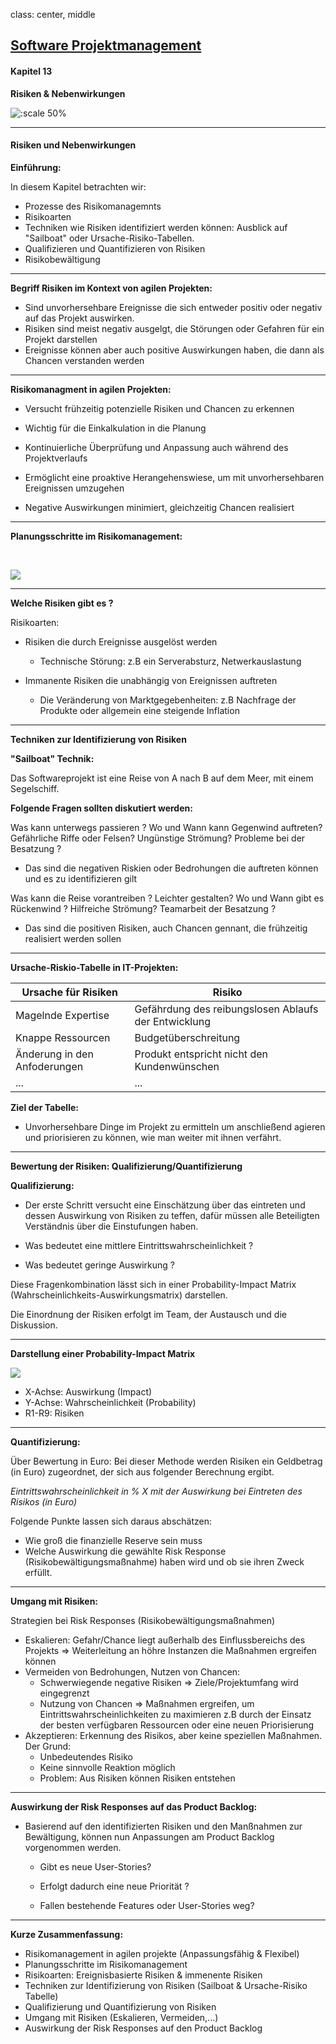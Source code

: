 class: center, middle

## [Software Projektmanagement](index.html)

#### Kapitel 13
**Risiken & Nebenwirkungen**

![:scale 50%](media/kapitel11bis16/riskchance.PNG)

---
#### Risiken und Nebenwirkungen

**Einführung:**

In diesem Kapitel betrachten wir: 

- Prozesse des Risikomanagemnts
- Risikoarten
- Techniken wie Risiken identifiziert werden können: Ausblick auf "Sailboat" oder Ursache-Risiko-Tabellen.
- Qualifizieren und Quantifizieren von Risiken
- Risikobewältigung

---

**Begriff Risiken im Kontext von agilen Projekten:**

- Sind unvorhersehbare Ereignisse die sich entweder positiv oder negativ auf das Projekt auswirken.
- Risiken sind meist negativ ausgelgt, die Störungen oder Gefahren für ein Projekt darstellen
- Ereignisse können aber auch positive Auswirkungen haben, die dann als Chancen verstanden werden

---

**Risikomanagment in agilen Projekten:**

- Versucht frühzeitig potenzielle Risiken und Chancen zu erkennen 

- Wichtig für die Einkalkulation in die Planung

- Kontinuierliche Überprüfung und Anpassung auch während des Projektverlaufs

- Ermöglicht eine proaktive Herangehenswiese, um mit unvorhersehbaren 
  Ereignissen umzugehen

- Negative Auswirkungen minimiert, gleichzeitig Chancen realisiert

---

**Planungsschritte im Risikomanagement:**

<br>

![](media/kapitel11bis16/risiko.PNG)

---

**Welche Risiken gibt es ?**

Risikoarten:
- Risiken die durch Ereignisse ausgelöst werden
    - Technische Störung: z.B ein Serverabsturz, Netwerkauslastung

- Immanente Risiken die unabhängig von Ereignissen auftreten
    - Die Veränderung von Marktgegebenheiten: z.B Nachfrage der Produkte
    oder allgemein eine steigende Inflation

---

**Techniken zur Identifizierung von Risiken**

**"Sailboat" Technik:**

Das Softwareprojekt ist eine Reise von A nach B auf dem Meer, mit einem Segelschiff.

**Folgende Fragen sollten diskutiert werden:**

Was kann unterwegs passieren ?
Wo und Wann kann Gegenwind auftreten? Gefährliche Riffe oder Felsen? Ungünstige Strömung? Probleme bei der Besatzung ?

- Das sind die negativen Riskien oder Bedrohungen die auftreten können und es zu identifizieren gilt

Was kann die Reise vorantreiben ? Leichter gestalten? Wo und Wann gibt es Rückenwind ? Hilfreiche Strömung? Teamarbeit der Besatzung ?

- Das sind die positiven Risiken, auch Chancen gennant, die frühzeitig realisiert werden sollen

---

**Ursache-Riskio-Tabelle in IT-Projekten:**

| Ursache für Risiken  | Risiko   |
| -------- | -------- |
| Magelnde Expertise    | Gefährdung des reibungslosen Ablaufs der Entwicklung  |
| Knappe Ressourcen   | Budgetüberschreitung   |
| Änderung in den Anfoderungen | Produkt entspricht nicht den Kundenwünschen |
|...|...|

**Ziel der Tabelle:**
- Unvorhersehbare Dinge im Projekt zu ermitteln um anschließend agieren und priorisieren zu können, wie man weiter mit ihnen verfährt.

---

**Bewertung der Risiken: Qualifizierung/Quantifizierung**

**Qualifizierung:**

- Der erste Schritt versucht eine Einschätzung über das eintreten und dessen Auswirkung von Risiken zu teffen, dafür müssen alle Beteiligten Verständnis über die Einstufungen haben.

- Was bedeutet eine mittlere Eintrittswahrscheinlichkeit ?
- Was bedeutet geringe Auswirkung ?

Diese Fragenkombination lässt sich in einer  Probability-Impact Matrix (Wahrscheinlichkeits-Auswirkungsmatrix) darstellen.

Die Einordnung der Risiken erfolgt im Team, der Austausch und die Diskussion.

---

**Darstellung einer Probability-Impact Matrix**

![](media/kapitel11bis16/probmatrix.PNG)

- X-Achse: Auswirkung (Impact)
- Y-Achse: Wahrscheinlichkeit (Probability)
- R1-R9: Risiken

---

**Quantifizierung:**

Über Bewertung in Euro:
Bei dieser Methode werden Risiken ein Geldbetrag (in Euro) zugeordnet, der sich aus folgender Berechnung ergibt.

*Eintrittswahrscheinlichkeit in % X mit der Auswirkung bei Eintreten des Risikos (in Euro)*

Folgende Punkte lassen sich daraus abschätzen:
- Wie groß die finanzielle Reserve sein muss
- Welche Auswirkung die gewählte Risk Response (Risikobewältigungsmaßnahme) haben wird und ob sie ihren Zweck erfüllt.

---

**Umgang mit Risiken:**

Strategien bei Risk Responses (Risikobewältigungsmaßnahmen)
- Eskalieren: Gefahr/Chance liegt außerhalb des Einflussbereichs des Projekts
    => Weiterleitung an höhre Instanzen die Maßnahmen ergreifen können
- Vermeiden von Bedrohungen, Nutzen von Chancen:
  -  Schwerwiegende negative Risiken => Ziele/Projektumfang wird eingegrenzt
  - Nutzung von Chancen => Maßnahmen ergreifen, um Eintrittswahrscheinlichkeiten zu maximieren z.B durch der Einsatz der besten verfügbaren Ressourcen oder eine neuen Priorisierung
- Akzeptieren: Erkennung des Risikos, aber keine speziellen Maßnahmen. Der Grund:
    - Unbedeutendes Risiko
    - Keine sinnvolle Reaktion möglich
    - Problem: Aus Risiken können Risiken entstehen

---

**Auswirkung der Risk Responses auf das Product Backlog:**

- Basierend auf den identifizierten Risiken und den Manßnahmen zur Bewältigung, können nun Anpassungen am Product Backlog vorgenommen werden.
  - Gibt es neue User-Stories?
  
  - Erfolgt dadurch eine neue Priorität ?
  
  - Fallen bestehende Features oder User-Stories weg?

---

**Kurze Zusammenfassung:**

- Risikomanagement in agilen projekte (Anpassungsfähig & Flexibel)
- Planungsschritte im Risikomanagement
- Risikoarten: Ereignisbasierte Risiken & immenente Risiken
- Techniken zur Identifizierung von Risiken (Sailboat & Ursache-Risiko Tabelle)
- Qualifizierung und Quantifizierung von Risiken
- Umgang mit Risiken (Eskalieren, Vermeiden,...)
- Auswirkung der Risk Responses auf den Product Backlog

